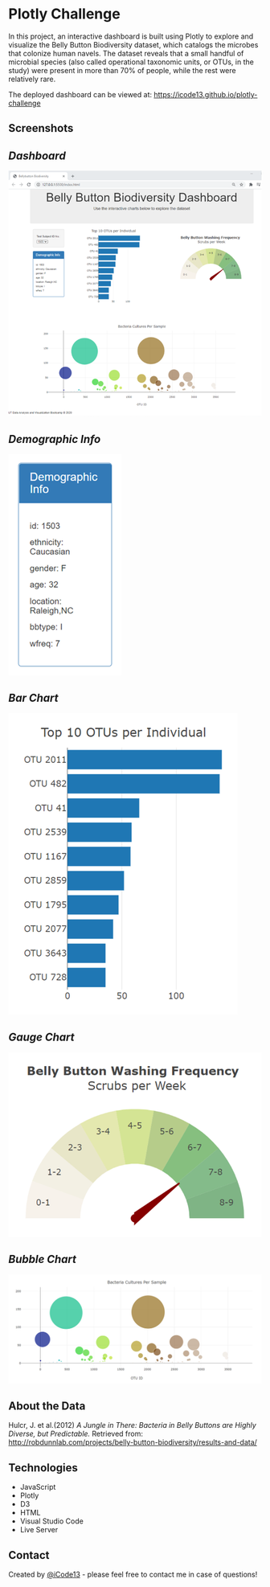 # **Plotly Challenge**
In this project, an interactive dashboard is built using Plotly to explore and visualize the Belly Button Biodiversity dataset, which catalogs the microbes that colonize human navels. The dataset reveals that a small handful of microbial species (also called operational taxonomic units, or OTUs, in the study) were present in more than 70% of people, while the rest were relatively rare.

The deployed dashboard can be viewed at: https://icode13.github.io/plotly-challenge

## **Screenshots**

## *Dashboard*
![Dashboard](./Images/screenshot_1.png)

## *Demographic Info*
![Demographic Info](./Images/screenshot_2.png)

## *Bar Chart*
![Bar Chart](./Images/screenshot_3.png)

## *Gauge Chart*
![Gauge Chart](./Images/screenshot_4.png)

## *Bubble Chart*
![Bubble Chart](./Images/screenshot_5.png)

## About the Data
Hulcr, J. et al.(2012) *A Jungle in There: Bacteria in Belly Buttons are Highly Diverse, but Predictable.* Retrieved from: http://robdunnlab.com/projects/belly-button-biodiversity/results-and-data/

## Technologies
* JavaScript
* Plotly
* D3
* HTML
* Visual Studio Code
* Live Server

## Contact
Created by [@iCode13](https://github.com/iCode13) - please feel free to contact me in case of questions!
